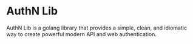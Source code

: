 
# AuthN Lib
AuthN Lib is a golang library that provides a simple, clean, and idiomatic way to create powerful modern API and web authentication.
